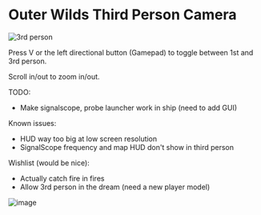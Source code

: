 # Outer Wilds Third Person Camera

![3rd person](https://user-images.githubusercontent.com/22628069/142057019-e2dcca28-6838-4b94-b45a-29843d44ab62.png)

Press V or the left directional button (Gamepad) to toggle between 1st and 3rd person.

Scroll in/out to zoom in/out.

TODO:
- Make signalscope, probe launcher work in ship (need to add GUI)

Known issues:
- HUD way too big at low screen resolution
- SignalScope frequency and map HUD don't show in third person

Wishlist (would be nice):
- Actually catch fire in fires
- Allow 3rd person in the dream (need a new player model)

![image](https://user-images.githubusercontent.com/22628069/142536103-386cda90-2d35-4c95-8e98-05e7ab2081cc.png)
